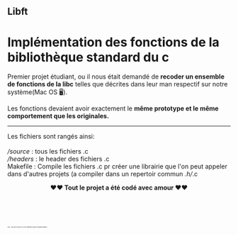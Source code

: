 ## Libft
# Implémentation des fonctions de la bibliothèque standard du c

Premier projet étudiant, ou il nous était demandé de **recoder un ensemble de fonctions de la libc** telles que décrites dans leur man respectif sur notre système(Mac OS 🖥).


Les fonctions devaient avoir exactement le **même prototype et le même comportement que les originales.**

------
Les fichiers sont rangés ainsi:</br></br>
*/source* : tous les fichiers .c</br>
*/headers* : le header des fichiers .c</br>
Makefile : Compile les fichiers .c pr créer une librairie que l'on peut appeler dans d'autres projets (a compiler dans un repertoir commun *.h/*.c


<p align="center"><strong>❤️❤️ Tout le projet a été codé avec amour </strong>❤️❤️</p>

</br></br></br>
<p style="font-size:3px">note : aucune fonction n'a été maltraité durant l'implémentation</p>
